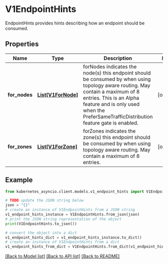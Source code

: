 # V1EndpointHints

EndpointHints provides hints describing how an endpoint should be consumed.

## Properties

Name | Type | Description | Notes
------------ | ------------- | ------------- | -------------
**for_nodes** | [**List[V1ForNode]**](V1ForNode.md) | forNodes indicates the node(s) this endpoint should be consumed by when using topology aware routing. May contain a maximum of 8 entries. This is an Alpha feature and is only used when the PreferSameTrafficDistribution feature gate is enabled. | [optional] 
**for_zones** | [**List[V1ForZone]**](V1ForZone.md) | forZones indicates the zone(s) this endpoint should be consumed by when using topology aware routing. May contain a maximum of 8 entries. | [optional] 

## Example

```python
from kubernetes_asyncio.client.models.v1_endpoint_hints import V1EndpointHints

# TODO update the JSON string below
json = "{}"
# create an instance of V1EndpointHints from a JSON string
v1_endpoint_hints_instance = V1EndpointHints.from_json(json)
# print the JSON string representation of the object
print(V1EndpointHints.to_json())

# convert the object into a dict
v1_endpoint_hints_dict = v1_endpoint_hints_instance.to_dict()
# create an instance of V1EndpointHints from a dict
v1_endpoint_hints_from_dict = V1EndpointHints.from_dict(v1_endpoint_hints_dict)
```
[[Back to Model list]](../README.md#documentation-for-models) [[Back to API list]](../README.md#documentation-for-api-endpoints) [[Back to README]](../README.md)



